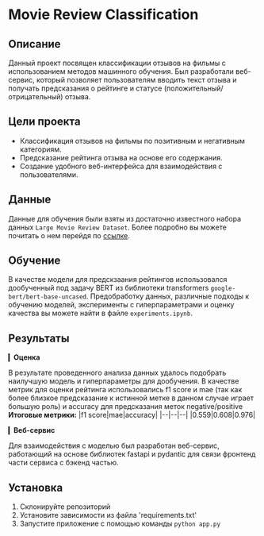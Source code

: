 # Movie Review Classification
## Описание 
Данный проект посвящен классификации отзывов на фильмы с использованием методов машинного обучения. Был разработали веб-сервис, который 
позволяет пользователям вводить текст отзыва и получать предсказания о рейтинге и статусе (положительный/отрицательный) отзыва.


## Цели проекта
- Классификация отзывов на фильмы по позитивным и негативным категориям.
- Предсказание рейтинга отзыва на основе его содержания.
- Создание удобного веб-интерфейса для взаимодействия с пользователями.


## Данные
Данные для обучения были взяты из достаточно известного набора данных `Large Movie Review Dataset`. Более подробно вы можете почитать о нем перейдя по [ссылке](https://ai.stanford.edu/~amaas/data/sentiment/).


## Обучение
В качестве модели для предскзаания рейтингов использовался дообученный под задачу BERT из библиотеки transformers `google-bert/bert-base-uncased`. Предобработку данных, различные подходы к обучению моделей,
эксперименты с гиперпараметрами и оценку качества вы можете найти в файле `experiments.ipynb`.


## Результаты
▎**Оценка**


В результате проведенного анализа данных удалось подобрать наилучшую модель и гиперпараметры для дообучения.
В качестве метрик для оценки рейтинга использовались f1 score и mae (так как более близкое предсказание к истинной метке в данном случае играет большую роль) и accuracy для предсказания меток negative/positive
**Итоговые метрики:**
|f1 score|mae|accuracy|
|--|--|--|
|0.559|0.608|0.976|


▎**Веб-сервис**


Для взаимодействия с моделью был разработан веб-сервис, работающий на основе библиотек fastapi и pydantic для связи фронтенд части сервиса с бэкенд частью.


## Установка
1. Склонируйте репозиторий
2. Установите зависимости из файла 'requirements.txt'
3. Запустите приложение с помощью команды `python app.py`
